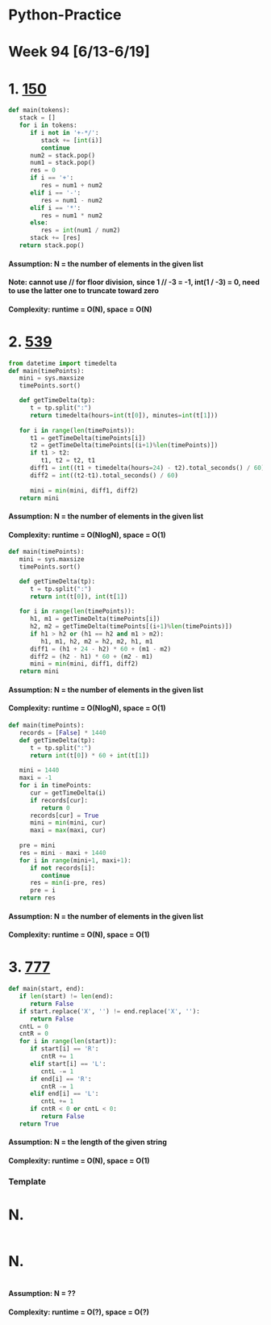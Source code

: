 # Python-Practice

# Week 94 [6/13-6/19]

# 1. [150](https://leetcode.com/problems/evaluate-reverse-polish-notation/)
```python
def main(tokens):
   stack = []
   for i in tokens:
      if i not in '+-*/':
         stack += [int(i)]
         continue
      num2 = stack.pop()
      num1 = stack.pop()
      res = 0
      if i == '+':
         res = num1 + num2
      elif i == '-':
         res = num1 - num2
      elif i == '*':
         res = num1 * num2
      else:
         res = int(num1 / num2)
      stack += [res]
   return stack.pop()
```
#### Assumption: N = the number of elements in the given list
#### Note: cannot use // for floor division, since 1 // -3 = -1, int(1 / -3) = 0, need to use the latter one to truncate toward zero
#### Complexity: runtime = O(N), space = O(N)

# 2. [539](https://leetcode.com/problems/minimum-time-difference/)
```python
from datetime import timedelta
def main(timePoints):
   mini = sys.maxsize
   timePoints.sort()

   def getTimeDelta(tp):
      t = tp.split(":")
      return timedelta(hours=int(t[0]), minutes=int(t[1]))
      
   for i in range(len(timePoints)):
      t1 = getTimeDelta(timePoints[i])
      t2 = getTimeDelta(timePoints[(i+1)%len(timePoints)])
      if t1 > t2:
         t1, t2 = t2, t1
      diff1 = int((t1 + timedelta(hours=24) - t2).total_seconds() / 60)
      diff2 = int((t2-t1).total_seconds() / 60)
      
      mini = min(mini, diff1, diff2)
   return mini
```
#### Assumption: N = the number of elements in the given list
#### Complexity: runtime = O(NlogN), space = O(1)

```python
def main(timePoints):
   mini = sys.maxsize
   timePoints.sort()

   def getTimeDelta(tp):
      t = tp.split(":")
      return int(t[0]), int(t[1])
      
   for i in range(len(timePoints)):
      h1, m1 = getTimeDelta(timePoints[i])
      h2, m2 = getTimeDelta(timePoints[(i+1)%len(timePoints)])
      if h1 > h2 or (h1 == h2 and m1 > m2):
         h1, m1, h2, m2 = h2, m2, h1, m1
      diff1 = (h1 + 24 - h2) * 60 + (m1 - m2)
      diff2 = (h2 - h1) * 60 + (m2 - m1)
      mini = min(mini, diff1, diff2)
   return mini
```
#### Assumption: N = the number of elements in the given list
#### Complexity: runtime = O(NlogN), space = O(1)
```python
def main(timePoints):
   records = [False] * 1440
   def getTimeDelta(tp):
      t = tp.split(":")
      return int(t[0]) * 60 + int(t[1])
   
   mini = 1440
   maxi = -1
   for i in timePoints:
      cur = getTimeDelta(i)
      if records[cur]:
         return 0
      records[cur] = True
      mini = min(mini, cur)
      maxi = max(maxi, cur)
   
   pre = mini
   res = mini - maxi + 1440
   for i in range(mini+1, maxi+1):
      if not records[i]:
         continue
      res = min(i-pre, res)
      pre = i
   return res
```
#### Assumption: N = the number of elements in the given list
#### Complexity: runtime = O(N), space = O(1)

# 3. [777](https://leetcode.com/problems/swap-adjacent-in-lr-string/submissions/)
```python
def main(start, end):
   if len(start) != len(end):
      return False
   if start.replace('X', '') != end.replace('X', ''):
      return False
   cntL = 0
   cntR = 0
   for i in range(len(start)):
      if start[i] == 'R':
         cntR += 1
      elif start[i] == 'L':
         cntL -= 1
      if end[i] == 'R':
         cntR -= 1
      elif end[i] == 'L':
         cntL += 1
      if cntR < 0 or cntL < 0:
         return False
   return True
```
#### Assumption: N = the length of the given string
#### Complexity: runtime = O(N), space = O(1)

### Template
# N. []()
```sql
```

# N. []()
```python
```
#### Assumption: N = ??
#### Complexity: runtime = O(?), space = O(?)
